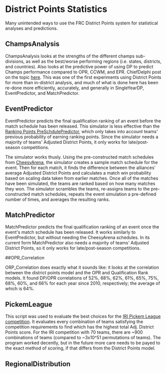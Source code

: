 # District Points Statistics

Many unintended ways to use the FRC District Points system for statistical analyses and predictions.

## ChampsAnalysis

ChampsAnalysis looks at the strengths of the different champs sub-divisions, as well as the best/worse performing regions (i.e. states, districts, and countries). Also looks at the predictive power of using DP to predict Champs performance compared to OPR, CCWM, and EPR. ChiefDelphi post on the topic [here](https://www.chiefdelphi.com/forums/showthread.php?t=165298). This was one of the first experiments using District Points for more than in-district analysis, and much of what is done here has been re-done more efficiently, accurately, and generally in SingleYearDP, EventPredictor, and MatchPredictor.

## EventPredictor

EventPredictor predicts the final qualification ranking of an event before the match schedule has been released. This simulator is less effective than the [Ranking Points PreSchdulePredictor](https://github.com/arimb/EventPredictor/tree/master/PreSchedulePredictor), which only takes into account teams' previous probability of earning ranking points. Since the simulator needs a majority of teams' Adjusted District Points, it only works for late/post-season competitions. 

The simulator works thusly. Using the pre-constructed match schedules from [CheesyArena](https://github.com/Team254/cheesy-arena), the simulator creates a sample match schedule for the event. Then for each match, it finds the difference between the alliances' average Adjusted District Points and calculates a match win probability based on scaling data taken from earlier matches. Once all of the matches have been simulated, the teams are ranked based on how many matches they won. The simulator scrambles the teams, re-assigns teams to the pre-constructed match schedules, repeats the event simulation a pre-defined number of times, and averages the resulting ranks. 

## MatchPredictor

MatchPredictor predicts the final qualification ranking of an event once the event's match schedule has been released. It works similarly to EventPredictor, but without needing the CheesyArena schedules. In its current form MatchPredictor also needs a majority of teams' Adjusted District Points, so it only works for late/post-season competitions.

##OPR_Correlation

ORP_Correlation does exactly what it sounds like: it looks at the correlation between the district points model and the OPR and Qualification Rank models. It found DP/OPR correlations of 52%, 68%, 62%, 61%, 65%, 75%, 68%, 60%, and 66% for each year since 2010, respectively; the average of which is 64%.

## PickemLeague

This script was used to evaluate the best choices for the [IRI Pickem League competition](https://www.chiefdelphi.com/forums/showthread.php?t=165969). It evaluates every combination of teams satisfying the competition requirements to find which has the highest total Adj. District Points score. For the IRI competition with 70 teams, there are ~900 combinations of teams (compared to ~3x10^51 permutations of teams). The program worked decently, but in the future more care needs to be payed to the exact method of scoring, if that differs from the District Points model. 

## RegionalDistribution

